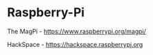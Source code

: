 # Raspberry-Pi

The MagPi - https://www.raspberrypi.org/magpi/

HackSpace - https://hackspace.raspberrypi.org
